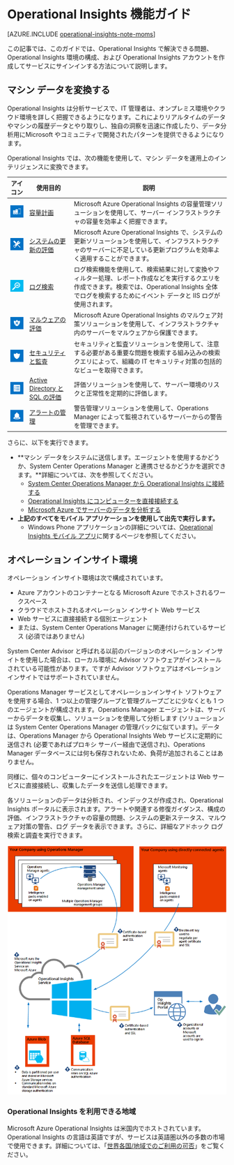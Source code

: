 <properties
	pageTitle="Operational Insights 機能ガイド"
	description="Operational Insights は分析サービスで、IT 管理者は、オンプレミス環境やクラウド環境を詳しく把握できるようになります。これによりリアルタイムのデータやマシンの履歴データとやり取りし、独自の洞察を迅速に作成したり、データ分析用にMicrosoft やコミュニティで開発されたパターンを提供できるようになります。"
	services="operational-insights"
	documentationCenter=""
	authors="bandersmsft"
	manager="jwhit"
	editor=""/>

<tags
	ms.service="operational-insights"
	ms.workload="na"
	ms.tgt_pltfrm="na"
	ms.devlang="na"
	ms.topic="get-started-article"
	ms.date="09/10/2015"
	ms.author="banders"/>

# Operational Insights 機能ガイド

[AZURE.INCLUDE [operational-insights-note-moms](../../includes/operational-insights-note-moms.md)]

この記事では、このガイドでは、Operational Insights で解決できる問題、Operational Insights 環境の構成、および Operational Insights アカウントを作成してサービスにサインインする方法について説明します。

## マシン データを変換する

Operational Insights は分析サービスで、IT 管理者は、オンプレミス環境やクラウド環境を詳しく把握できるようになります。これによりリアルタイムのデータやマシンの履歴データとやり取りし、独自の洞察を迅速に作成したり、データ分析用にMicrosoft やコミュニティで開発されたパターンを提供できるようになります。

Operational Insights では、次の機能を使用して、マシン データを運用上のインテリジェンスに変換できます。


|**アイコン** | **使用目的** | **説明**|
|---|---|---|
|![](./media/operational-insights-feature-guide/cap-plan.png) | [容量計画](operational-insights-capacity.md) | Microsoft Azure Operational Insights の容量管理ソリューションを使用して、サーバー インフラストラクチャの容量を効率よく把握できます。 |
| ![](./media/operational-insights-feature-guide/update.png) | [システムの更新の評価](operational-insights-updates.md) | Microsoft Azure Operational Insights で、システムの更新ソリューションを使用して、インフラストラクチャのサーバーに不足している更新プログラムを効率よく適用することができます。 |
| ![](./media/operational-insights-feature-guide/log-search.png) | [ログ検索](operational-insights-search.md) | ログ検索機能を使用して、検索結果に対して変換やフィルター処理、レポート作成などを実行するクエリを作成できます。検索では、Operational Insights 全体でログを検索するためにイベント データと IIS ログが使用されます。 |
| ![](./media/operational-insights-feature-guide/malware.png) | [マルウェアの評価](operational-insights-antimalware.md) | Microsoft Azure Operational Insights のマルウェア対策ソリューションを使用して、インフラストラクチャ内のサーバーをマルウェアから保護できます。 |
| ![](./media/operational-insights-feature-guide/sec-audit.png) | [セキュリティと監査](operational-insights-security-audit.md) | セキュリティと監査ソリューションを使用して、注意する必要がある重要な問題を検索する組み込みの検索クエリによって、組織の IT セキュリティ対策の包括的なビューを取得できます。 |
| ![](./media/operational-insights-feature-guide/assessment.png) | [Active Directory と SQL の評価](operational-insights-assessment.md) | 評価ソリューションを使用して、サーバー環境のリスクと正常性を定期的に評価します。 |
| ![](./media/operational-insights-feature-guide/alert.png) | [アラートの管理](operational-insights-alerts.md) | 警告管理ソリューションを使用して、Operations Manager によって監視されているサーバーからの警告を管理できます。 |


さらに、以下を実行できます。

- **マシン データをシステムに送信します。エージェントを使用するかどうか、System Center Operations Manager と連携させるかどうかを選択できます。**詳細については、次を参照してください。
	- [System Center Operations Manager から Operational Insights に接続する](operational-insights-connect-scom.md)
	- [Operational Insights にコンピューターを直接接続する](operational-insights-direct-agent.md)
	- [Microsoft Azure でサーバーのデータを分析する](operational-insights-analyze-data-azure.md)
- **上記のすべてをモバイル アプリケーションを使用して出先で実行します。**
	- Windows Phone アプリケーションの詳細については、[Operational Insights モバイル アプリ](http://www.windowsphone.com/ja-JP/store/app/operational-insights/4823b935-83ce-466c-82bb-bd0a3f58d865)に関するページを参照してください。

## オペレーション インサイト環境

オペレーション インサイト環境は次で構成されています。

- Azure アカウントのコンテナーとなる Microsoft Azure でホストされるワークスペース
- クラウドでホストされるオペレーション インサイト Web サービス
- Web サービスに直接接続する個別エージェント
- または、System Center Operations Manager に関連付けられているサービス (必須ではありません)


System Center Advisor と呼ばれる以前のバージョンのオペレーション インサイトを使用した場合は、ローカル環境に Advisor ソフトウェアがインストールされている可能性があります。ですが Advisor ソフトウェアはオペレーション インサイトではサポートされていません。

Operations Manager サービスとしてオペレーションインサイト ソフトウェアを使用する場合、1 つ以上の管理グループと管理グループごとに少なくとも 1 つのエージェントが構成されます。Operations Manager エージェントは、サーバーからデータを収集し、ソリューションを使用して分析します (ソリューションは System Center Operations Manager の管理パックに似ています)。データは、Operations Manager から Operational Insights Web サービスに定期的に送信され (必要であればプロキシ サーバー経由で送信され)、Operations Manager データベースには何も保存されないため、負荷が追加されることはありません。

同様に、個々のコンピューターにインストールされたエージェントは Web サービスに直接接続し、収集したデータを送信し処理できます。

各ソリューションのデータは分析され、インデックスが作成され、Operational Insights ポータルに表示されます。アラートや関連する修復ガイダンス、構成の評価、インフラストラクチャの容量の問題、システムの更新ステータス、マルウェア対策の警告、ログ データを表示できます。さらに、詳細なアドホック ログ検索と調査を実行できます。

![Operational Insights の概要図](./media/operational-insights-feature-guide/environment.png)

### Operational Insights を利用できる地域
Microsoft Azure Operational Insights は米国内でホストされています。Operational Insights の言語は英語ですが、サービスは英語圏以外の多数の市場で使用できます。詳細については、「[世界各国/地域でのご利用の可否](http://go.microsoft.com/fwlink/?LinkId=229842)」をご覧ください。

<!---HONumber=Sept15_HO3-->